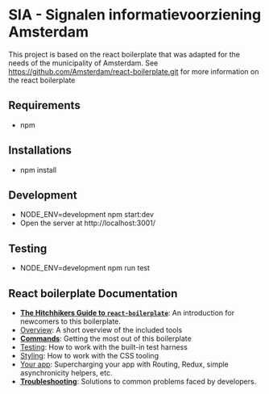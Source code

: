 
# SIA - Signalen informatievoorziening Amsterdam


This project is based on the react boilerplate that was adapted for the needs of the municipality of Amsterdam. 
See https://github.com/Amsterdam/react-boilerplate.git for more information on the react boilerplate

## Requirements
- npm

## Installations
- npm install

## Development
- NODE_ENV=development npm start:dev
- Open the server at http://localhost:3001/

## Testing
- NODE_ENV=development npm run test


## React boilerplate Documentation

* [**The Hitchhikers Guide to `react-boilerplate`**](docs/general/introduction.md): An introduction for newcomers to this boilerplate.
* [Overview](docs/general): A short overview of the included tools
* [**Commands**](docs/general/commands.md): Getting the most out of this boilerplate
* [Testing](docs/testing): How to work with the built-in test harness
* [Styling](docs/css): How to work with the CSS tooling
* [Your app](docs/js): Supercharging your app with Routing, Redux, simple
  asynchronicity helpers, etc.
* [**Troubleshooting**](docs/general/gotchas.md): Solutions to common problems faced by developers.
